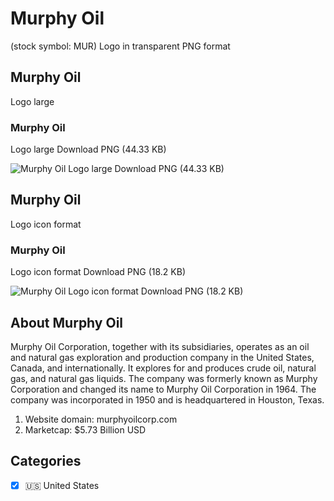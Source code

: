 # Murphy Oil
 (stock symbol: MUR) Logo in transparent PNG format

## Murphy Oil
 Logo large

### Murphy Oil
 Logo large Download PNG (44.33 KB)

![Murphy Oil
 Logo large Download PNG (44.33 KB)](/img/orig/MUR_BIG-d8572b5b.png)

## Murphy Oil
 Logo icon format

### Murphy Oil
 Logo icon format Download PNG (18.2 KB)

![Murphy Oil
 Logo icon format Download PNG (18.2 KB)](/img/orig/MUR-69a71eca.png)

## About Murphy Oil


Murphy Oil Corporation, together with its subsidiaries, operates as an oil and natural gas exploration and production company in the United States, Canada, and internationally. It explores for and produces crude oil, natural gas, and natural gas liquids. The company was formerly known as Murphy Corporation and changed its name to Murphy Oil Corporation in 1964. The company was incorporated in 1950 and is headquartered in Houston, Texas.

1. Website domain: murphyoilcorp.com
2. Marketcap: $5.73 Billion USD


## Categories
- [x] 🇺🇸 United States
